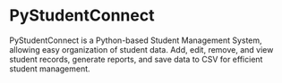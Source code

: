 # PyStudentConnect
PyStudentConnect is a Python-based Student Management System, allowing easy organization of student data. Add, edit, remove, and view student records, generate reports, and save data to CSV for efficient student management.
